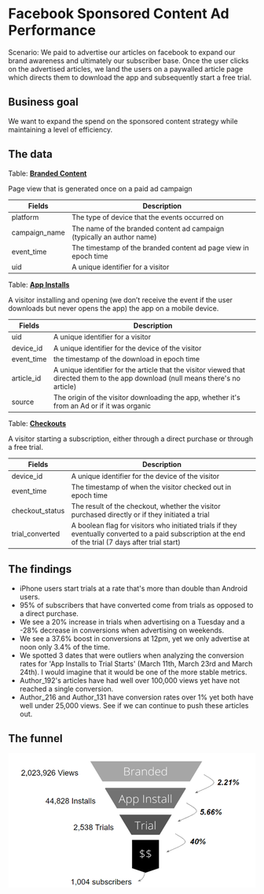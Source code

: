 # Facebook Sponsored Content Ad Performance 

Scenario: We paid to advertise our articles on facebook to expand our brand awareness and ultimately our subscriber base. Once the user clicks on the advertised articles, we land the users on a paywalled article page which directs them to download the app and subsequently start a free trial. 

## Business goal
We want to expand the spend on the sponsored content strategy while maintaining a level of efficiency. 

## The data

Table: **[Branded Content](https://github.com/NituSidhu/facebook-ad-analysis/blob/master/branded_content_events.csv)**

Page view that is generated once on a paid ad campaign

Fields | Description 
-----|------------
 platform | The type of device that the events occurred on 
 campaign_name | The name of the branded content ad campaign (typically an author name) 
 event_time | The timestamp of the branded content ad page view in epoch time 
 uid | A unique identifier for a visitor 

Table: **[App Installs](https://github.com/NituSidhu/facebook-ad-analysis/blob/master/app_install_events.csv)**

A visitor installing and opening (we don’t receive the event if the user downloads but never opens the app) the app on a mobile device.

 Fields | Description 
-----|------------
uid|A unique identifier for a visitor
device_id| A unique identifier for the device of the visitor
event_time|the timestamp of the download in epoch time
article_id|A unique identifier for the article that the visitor viewed that directed them to the app download (null means there's no article)
source|The origin of the visitor downloading the app, whether it's from an Ad or if it was organic

Table: **[Checkouts](https://github.com/NituSidhu/facebook-ad-analysis/blob/master/checkout_events.csv)**

A visitor starting a subscription, either through a direct purchase or through a free trial.

 Fields | Description 
-----|------------
device_id|A unique identifier for the device of the visitor
event_time|The timestamp of when the visitor checked out in epoch time
checkout_status|The result of the checkout, whether the visitor purchased directly or if they initiated a trial
trial_converted|A boolean flag for visitors who initiated trials if they eventually converted to a paid subscription at the end of the trial (7 days after trial start)

## The findings
* iPhone users start trials at a rate that's more than double than Android users.
* 95% of subscribers that have converted come from trials as opposed to a direct purchase.
* We see a 20% increase in trials when advertising on a Tuesday and a -28% decrease in conversions when advertising on weekends.
* We see a 37.6% boost in conversions at 12pm, yet we only advertise at noon only 3.4% of the time.
* We spotted 3 dates that were outliers when analyzing the conversion rates for 'App Installs to Trial Starts' (March 11th, March 23rd and March 24th). I would imagine that it would be one of the more stable metrics.
* Author_192's articles have had well over 100,000 views yet have not reached a single conversion.
* Author_216 and Author_131 have conversion rates over 1% yet both have well under 25,000 views. See if we can continue to push these articles out.

## The funnel
<img src="performance.png">
